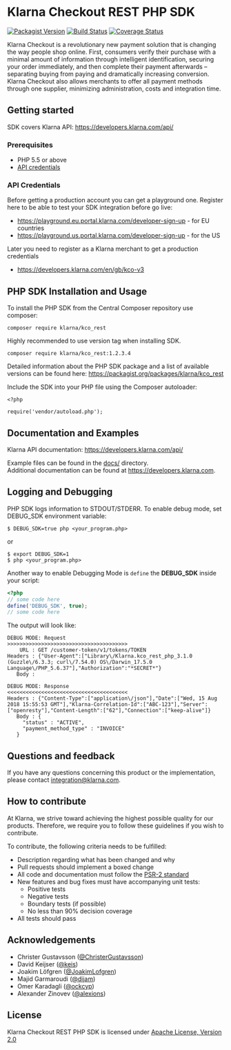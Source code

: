 # Klarna Checkout REST PHP SDK
[![Packagist Version][packagist-image]](https://packagist.org/packages/klarna/kco_rest)
[![Build Status][travis-image]](https://travis-ci.org/klarna/kco_rest_php)
[![Coverage Status][coveralls-image]](https://coveralls.io/r/klarna/kco_rest_php?branch=v2.2)

Klarna Checkout is a revolutionary new payment solution that is changing the way
people shop online. First, consumers verify their purchase with a minimal
amount of information through intelligent identification, securing your order
immediately, and then complete their payment afterwards – separating buying
from paying and dramatically increasing conversion. Klarna Checkout also allows
merchants to offer all payment methods through one supplier, minimizing
administration, costs and integration time.


## Getting started

SDK covers Klarna API: https://developers.klarna.com/api/

### Prerequisites
* PHP 5.5 or above
* [API credentials](#api-credentials)


### API Credentials

Before getting a production account you can get a playground one.
Register here to be able to test your SDK integration before go live:

- https://playground.eu.portal.klarna.com/developer-sign-up - for EU countries
- https://playground.us.portal.klarna.com/developer-sign-up - for the US

Later you need to register as a Klarna merchant to get a production credentials

- https://developers.klarna.com/en/gb/kco-v3




## PHP SDK Installation and Usage

To install the PHP SDK from the Central Composer repository use composer:

```
composer require klarna/kco_rest
```

Highly recommended to use version tag when installing SDK.

```
composer require klarna/kco_rest:1.2.3.4
```

Detailed information about the PHP SDK package and a list of available versions can be found here:
https://packagist.org/packages/klarna/kco_rest

Include the SDK into your PHP file using the Composer autoloader:

```
<?php

require('vendor/autoload.php');
```



## Documentation and Examples

Klarna API documentation: https://developers.klarna.com/api/


Example files can be found in the [docs/](docs/) directory.  
Additional documentation can be found at https://developers.klarna.com.


## Logging and Debugging

PHP SDK logs information to STDOUT/STDERR. To enable debug mode, set DEBUG_SDK environment variable:

```
$ DEBUG_SDK=true php <your_program.php>
```

or

```
$ export DEBUG_SDK=1
$ php <your_program.php>
```

Another way to enable Debugging Mode is `define` the **DEBUG_SDK** inside your script:

```php
<?php
// some code here
define('DEBUG_SDK', true);
// some code here
```

The output will look like:

```
DEBUG MODE: Request
>>>>>>>>>>>>>>>>>>>>>>>>>>>>>>>>>>>>>>>
    URL : GET /customer-token/v1/tokens/TOKEN
Headers : {"User-Agent":["Library\/Klarna.kco_rest_php_3.1.0 (Guzzle\/6.3.3; curl\/7.54.0) OS\/Darwin_17.5.0 Language\/PHP_5.6.37"],"Authorization":"*SECRET*"}
   Body :

DEBUG MODE: Response
<<<<<<<<<<<<<<<<<<<<<<<<<<<<<<<<<<<<<<<
Headers : {"Content-Type":["application\/json"],"Date":["Wed, 15 Aug 2018 15:55:53 GMT"],"Klarna-Correlation-Id":["ABC-123"],"Server":["openresty"],"Content-Length":["62"],"Connection":["keep-alive"]}
   Body : {
     "status" : "ACTIVE",
     "payment_method_type" : "INVOICE"
   }
```


## Questions and feedback
If you have any questions concerning this product or the implementation,
please contact [integration@klarna.com](mailto:integration@klarna.com).


## How to contribute
At Klarna, we strive toward achieving the highest possible quality for our
products. Therefore, we require you to follow these guidelines if you wish
to contribute.

To contribute, the following criteria needs to be fulfilled:

* Description regarding what has been changed and why
* Pull requests should implement a boxed change
* All code and documentation must follow the [PSR-2 standard](http://www.php-fig.org/psr/psr-2/)
* New features and bug fixes must have accompanying unit tests:
    * Positive tests
    * Negative tests
    * Boundary tests (if possible)
    * No less than 90% decision coverage
* All tests should pass


## Acknowledgements
* Christer Gustavsson ([@ChristerGustavsson](https://github.com/ChristerGustavsson))
* David Keijser ([@keis](https://github.com/keis))
* Joakim Löfgren ([@JoakimLofgren](https://github.com/JoakimLofgren))
* Majid Garmaroudi ([@dijam](https://github.com/dijam))
* Omer Karadagli ([@ockcyp](https://github.com/ockcyp))
* Alexander Zinovev ([@alexions](https://github.com/alexions))


## License
Klarna Checkout REST PHP SDK is licensed under
[Apache License, Version 2.0](http://www.apache.org/LICENSE-2.0)

[packagist-image]: https://img.shields.io/packagist/v/klarna/kco_rest.svg?style=flat
[travis-image]: https://img.shields.io/travis/klarna/kco_rest_php/v2.2.svg?style=flat
[coveralls-image]: https://img.shields.io/coveralls/klarna/kco_rest_php/v2.2.svg?style=flat

